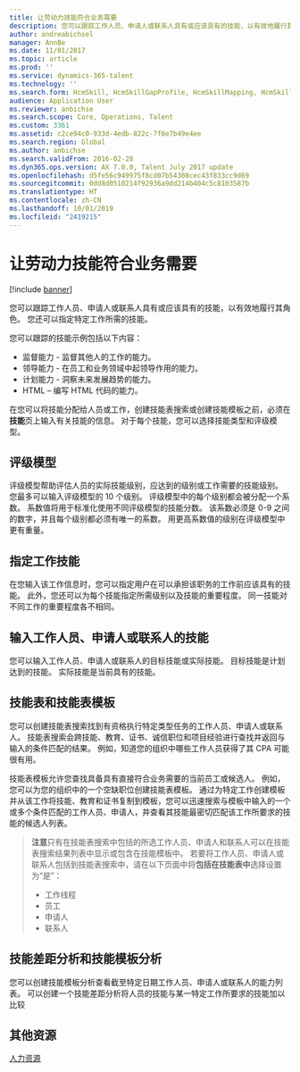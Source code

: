 ```yaml
---
title: 让劳动力技能符合业务需要
description: 您可以跟踪工作人员、申请人或联系人具有或应该具有的技能，以有效地履行其角色。 您还可以指定特定工作所需的技能。
author: andreabichsel
manager: AnnBe
ms.date: 11/01/2017
ms.topic: article
ms.prod: ''
ms.service: dynamics-365-talent
ms.technology: ''
ms.search.form: HcmSkill, HcmSkillGapProfile, HcmSkillMapping, HcmSkillType
audience: Application User
ms.reviewer: anbichse
ms.search.scope: Core, Operations, Talent
ms.custom: 3361
ms.assetid: c2ce94c0-933d-4edb-822c-7f0e7b49e4ee
ms.search.region: Global
ms.author: anbichse
ms.search.validFrom: 2016-02-28
ms.dyn365.ops.version: AX 7.0.0, Talent July 2017 update
ms.openlocfilehash: d5fe56c949975f8cd07b54308cec43f833cc9d69
ms.sourcegitcommit: 0dd8d0510214f92936a9dd214b404c5c8103587b
ms.translationtype: HT
ms.contentlocale: zh-CN
ms.lasthandoff: 10/01/2019
ms.locfileid: "2419215"
---
```

# <a name="align-workforce-skills-with-business-needs"></a>让劳动力技能符合业务需要

[!include [banner](includes/banner.md)]

您可以跟踪工作人员、申请人或联系人具有或应该具有的技能，以有效地履行其角色。 您还可以指定特定工作所需的技能。

您可以跟踪的技能示例包括以下内容：
-   监督能力 - 监督其他人的工作的能力。
-   领导能力 - 在员工和业务领域中起领导作用的能力。
-   计划能力 - 洞察未来发展趋势的能力。
-   HTML – 编写 HTML 代码的能力。

在您可以将技能分配给人员或工作，创建技能表搜索或创建技能模板之前，必须在**技能**页上输入有关技能的信息。 对于每个技能，您可以选择技能类型和评级模型。

## <a name="rating-models"></a>评级模型
评级模型帮助评估人员的实际技能级别，应达到的级别或工作需要的技能级别。 您最多可以输入评级模型的 10 个级别。  评级模型中的每个级别都会被分配一个系数。  系数值将用于标准化使用不同评级模型的技能分数。  该系数必须是 0-9 之间的数字，并且每个级别都必须有唯一的系数。  用更高系数值的级别在评级模型中更有重量。

## <a name="specify-job-skills"></a>指定工作技能
在您输入该工作信息时，您可以指定用户在可以承担该职务的工作前应该具有的技能。  此外，您还可以为每个技能指定所需级别以及技能的重要程度。 同一技能对不同工作的重要程度各不相同。

## <a name="enter-skills-for-workers-applicants-or-contacts"></a>输入工作人员、申请人或联系人的技能
您可以输入工作人员、申请人或联系人的目标技能或实际技能。 目标技能是计划达到的技能。 实际技能是当前具有的技能。

## <a name="skill-mapping-and-skill-mapping-profiles"></a>技能表和技能表模板
您可以创建技能表搜索找到有资格执行特定类型任务的工作人员、申请人或联系人。 技能表搜索会跨技能、教育、证书、诚信职位和项目经验进行查找并返回与输入的条件匹配的结果。  例如，知道您的组织中哪些工作人员获得了其 CPA 可能很有用。

技能表模板允许您查找具备具有直接符合业务需要的当前员工或候选人。  例如，您可以为您的组织中的一个空缺职位创建技能表模板。 通过为特定工作创建模板并从该工作将技能、教育和证书复制到模板，您可以迅速搜索与模板中输入的一个或多个条件匹配的工作人员、申请人，并查看其技能最密切匹配该工作所要求的技能的候选人列表。

> **注意**只有在技能表搜索中包括的所选工作人员、申请人和联系人可以在技能表搜索结果列表中显示或包含在技能模板中。 若要将工作人员、申请人或联系人包括到技能表搜索中，请在以下页面中将**包括在技能表中**选择设置为“是”：
> 
> + 工作线程
> + 员工
> + 申请人
> + 联系人

## <a name="skill-gap-analysis-and-skill-profile-analysis"></a>技能差距分析和技能模板分析
您可以创建技能模板分析查看截至特定日期工作人员、申请人或联系人的能力列表。 可以创建一个技能差距分析将人员的技能与某一特定工作所要求的技能加以比较  



<a name="additional-resources"></a>其他资源
--------

[人力资源](index.yml)



